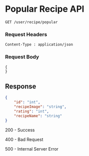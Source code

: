 # Popular Recipe API 
```
GET /user/recipe/popular
```

### Request Headers
```
Content-Type : application/json
```

### Request Body
``` 
{
}
```

## Response
```json
{
    "id": "int",
    "recipeImage": "string",
    "rating": "int",
    "recipeName": "string"
}
```
200 - Success

400 - Bad Request 

500 - Internal Server Error
